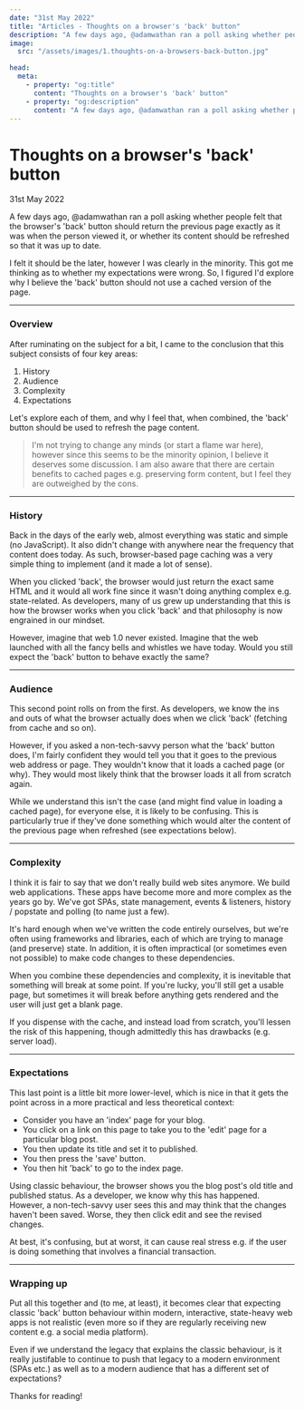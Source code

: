 ```yaml
---
date: "31st May 2022"
title: "Articles - Thoughts on a browser's 'back' button"
description: "A few days ago, @adamwathan ran a poll asking whether people felt that the browser's 'back' button should return the previous page exactly as it was when the person viewed it, or whether its content should be refreshed so that it was up to date."
image:
  src: "/assets/images/1.thoughts-on-a-browsers-back-button.jpg"

head:
  meta:
    - property: "og:title"
      content: "Thoughts on a browser's 'back' button"
    - property: "og:description"
      content: "A few days ago, @adamwathan ran a poll asking whether people felt that the browser's 'back' button should return the previous page exactly as it was when the person viewed it, or whether its content should be refreshed so that it was up to date."
---
```


# Thoughts on a browser's 'back' button
<span class="meta">31st May 2022</span>

A few days ago, @adamwathan ran a poll asking whether people felt that the browser's 'back' button should return the previous page exactly as it was when the person viewed it, or whether its content should be refreshed so that it was up to date.

I felt it should be the later, however I was clearly in the minority. This got me thinking as to whether my expectations were wrong. So, I figured I'd explore why I believe the 'back' button should not use a cached version of the page.

---

### Overview

After ruminating on the subject for a bit, I came to the conclusion that this subject consists of four key areas:

1. History
2. Audience
3. Complexity
4. Expectations

Let's explore each of them, and why I feel that, when combined, the 'back' button should be used to refresh the page content.

> I'm not trying to change any minds (or start a flame war here), however since this seems to be the minority opinion, I believe it deserves some discussion. I am also aware that there are certain benefits to cached pages e.g. preserving form content, but I feel they are outweighed by the cons.

---

### History

Back in the days of the early web, almost everything was static and simple (no JavaScript). It also didn't change with anywhere near the frequency that content does today. As such, browser-based page caching was a very simple thing to implement (and it made a lot of sense).

When you clicked 'back', the browser would just return the exact same HTML and it would all work fine since it wasn't doing anything complex e.g. state-related. As developers, many of us grew up understanding that this is how the browser works when you click 'back' and that philosophy is now engrained in our mindset.

However, imagine that web 1.0 never existed. Imagine that the web launched with all the fancy bells and whistles we have today. Would you still expect the 'back' button to behave exactly the same?

---

### Audience

This second point rolls on from the first. As developers, we know the ins and outs of what the browser actually does when we click 'back' (fetching from cache and so on).

However, if you asked a non-tech-savvy person what the 'back' button does, I'm fairly confident they would tell you that it goes to the previous web address or page. They wouldn't know that it loads a cached page (or why). They would most likely think that the browser loads it all from scratch again.

While we understand this isn't the case (and might find value in loading a cached page), for everyone else, it is likely to be confusing. This is particularly true if they've done something which would alter the content of the previous page when refreshed (see expectations below).

---

### Complexity

I think it is fair to say that we don't really build web sites anymore. We build web applications. These apps have become more and more complex as the years go by. We've got SPAs, state management, events & listeners, history / popstate and polling (to name just a few).

It's hard enough when we've written the code entirely ourselves, but we're often using frameworks and libraries, each of which are trying to manage (and preserve) state. In addition, it is often impractical (or sometimes even not possible) to make code changes to these dependencies.

When you combine these dependencies and complexity, it is inevitable that something will break at some point. If you're lucky, you'll still get a usable page, but sometimes it will break before anything gets rendered and the user will just get a blank page.

If you dispense with the cache, and instead load from scratch, you'll lessen the risk of this happening, though admittedly this has drawbacks (e.g. server load).

---

### Expectations

This last point is a little bit more lower-level, which is nice in that it gets the point across in a more practical and less theoretical context:

- Consider you have an 'index' page for your blog.
- You click on a link on this page to take you to the 'edit' page for a particular blog post.
- You then update its title and set it to published.
- You then press the 'save' button.
- You then hit 'back' to go to the index page.

Using classic behaviour, the browser shows you the blog post's old title and published status. As a developer, we know why this has happened. However, a non-tech-savvy user sees this and may think that the changes haven't been saved. Worse, they then click edit and see the revised changes.

At best, it's confusing, but at worst, it can cause real stress e.g. if the user is doing something that involves a financial transaction.

---

### Wrapping up

Put all this together and (to me, at least), it becomes clear that expecting classic 'back' button behaviour within modern, interactive, state-heavy web apps is not realistic (even more so if they are regularly receiving new content e.g. a social media platform).

Even if we understand the legacy that explains the classic behaviour, is it really justifable to continue to push that legacy to a modern environment (SPAs etc.) as well as to a modern audience that has a different set of expectations?

Thanks for reading!